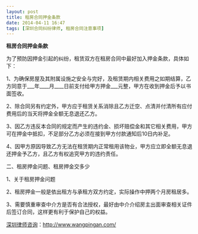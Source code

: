 ```yaml
---
layout: post
title: 租房合同押金条款
date: 2014-04-11 16:47
tags: [深圳合同纠纷律师, 租房合同注意事项]
---
```

<strong>租房合同押金条款</strong>

为了预防因押金引起的纠纷，租赁双方在租房合同中最好加入押金条款，具体如下：

1、为确保房屋及其附属设施之安全与完好，及租赁期内相关费用之如期结算，乙方同意于___年____月____日前支付给甲方押金___元整，甲方在收到押金后予以书面签收。

2、除合同另有约定外，甲方应于租赁关系消除且乙方迁空、点清并付清所有应付费用后的当天将押金全额无息退还乙方。

3、因乙方违反本合同的规定而产生的违约金、损坏赔偿金和其它相关费用，甲方可在押金中抵扣，不足部分乙方必须在接到甲方付款通知后10日内补足。

4、因甲方原因导致乙方无法在租赁期内正常租用该物业，甲方应立即全额无息退还押金予乙方，且乙方有权追究甲方的违约责任。

二、租房押金问题、租房押金交多少

1、关于租房押金问题

2、租房押金一般是依出租方与承租方双方约定，实际操作中押两个月房租居多。

3、需要慎重审查中介方是否有合法授权，最好由中介介绍房主出面审查相关证件后签订合同，这样更有利于保护自己的权益。

<a href="http://www.wangpingan.com/">深圳律师咨询</a>：<a href="http://www.wangpingan.com/">http://www.wangpingan.com/</a>


